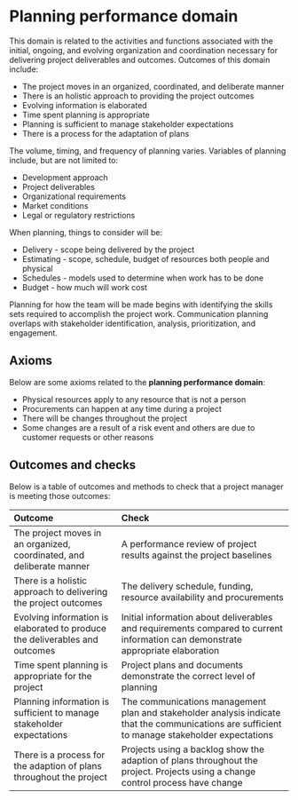 # Planning performance domain

This domain is related to the activities and functions associated with the
initial, ongoing, and evolving organization and coordination necessary for
delivering project deliverables and outcomes. Outcomes of this domain include:

* The project moves in an organized, coordinated, and deliberate manner
* There is an holistic approach to providing the project outcomes
* Evolving information is elaborated
* Time spent planning is appropriate
* Planning is sufficient to manage stakeholder expectations
* There is a process for the adaptation of plans

The volume, timing, and frequency of planning varies. Variables of planning
include, but are not limited to:

* Development approach
* Project deliverables
* Organizational requirements
* Market conditions
* Legal or regulatory restrictions

When planning, things to consider will be:

* Delivery - scope being delivered by the project
* Estimating - scope, schedule, budget of resources both people and physical
* Schedules - models used to determine when work has to be done
* Budget - how much will work cost

Planning for how the team will be made begins with identifying the skills sets
required to accomplish the project work. Communication planning overlaps with
stakeholder identification, analysis, prioritization, and engagement.

## Axioms

Below are some axioms related to the **planning performance domain**:

* Physical resources apply to any resource that is not a person
* Procurements can happen at any time during a project
* There will be changes throughout the project
* Some changes are a result of a risk event and others are due to customer
requests or other reasons

## Outcomes and checks

Below is a table of outcomes and methods to check that a project manager is
meeting those outcomes:

| Outcome | Check |
| :--- | :--- |
| The project moves in an organized, coordinated, and deliberate manner | A performance review of project results against the project baselines |
| There is a holistic approach to delivering the project outcomes | The delivery schedule, funding, resource availability and procurements |
| Evolving information is elaborated to produce the deliverables and outcomes | Initial information about deliverables and requirements compared to current information can demonstrate appropriate elaboration |
| Time spent planning is appropriate for the project | Project plans and documents demonstrate the correct level of planning |
| Planning information is sufficient to manage stakeholder expectations | The communications management plan and stakeholder analysis indicate that the communications are sufficient to manage stakeholder expectations |
| There is a process for the adaption of plans throughout the project | Projects using a backlog show the adaption of plans throughout the project. Projects using a change control process have change |
